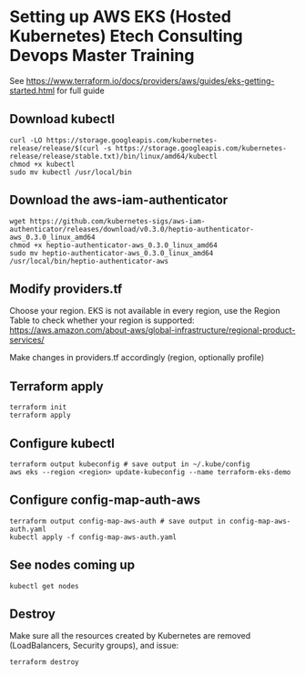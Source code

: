 # Setting up AWS EKS (Hosted Kubernetes) Etech Consulting Devops Master Training

See https://www.terraform.io/docs/providers/aws/guides/eks-getting-started.html for full guide


## Download kubectl
```
curl -LO https://storage.googleapis.com/kubernetes-release/release/$(curl -s https://storage.googleapis.com/kubernetes-release/release/stable.txt)/bin/linux/amd64/kubectl
chmod +x kubectl
sudo mv kubectl /usr/local/bin
```

## Download the aws-iam-authenticator
```
wget https://github.com/kubernetes-sigs/aws-iam-authenticator/releases/download/v0.3.0/heptio-authenticator-aws_0.3.0_linux_amd64
chmod +x heptio-authenticator-aws_0.3.0_linux_amd64
sudo mv heptio-authenticator-aws_0.3.0_linux_amd64 /usr/local/bin/heptio-authenticator-aws
```

## Modify providers.tf

Choose your region. EKS is not available in every region, use the Region Table to check whether your region is supported: https://aws.amazon.com/about-aws/global-infrastructure/regional-product-services/

Make changes in providers.tf accordingly (region, optionally profile)

## Terraform apply
```
terraform init
terraform apply
```

## Configure kubectl
```
terraform output kubeconfig # save output in ~/.kube/config
aws eks --region <region> update-kubeconfig --name terraform-eks-demo
```

## Configure config-map-auth-aws
```
terraform output config-map-aws-auth # save output in config-map-aws-auth.yaml
kubectl apply -f config-map-aws-auth.yaml
```

## See nodes coming up
```
kubectl get nodes
```

## Destroy
Make sure all the resources created by Kubernetes are removed (LoadBalancers, Security groups), and issue:
```
terraform destroy
```
